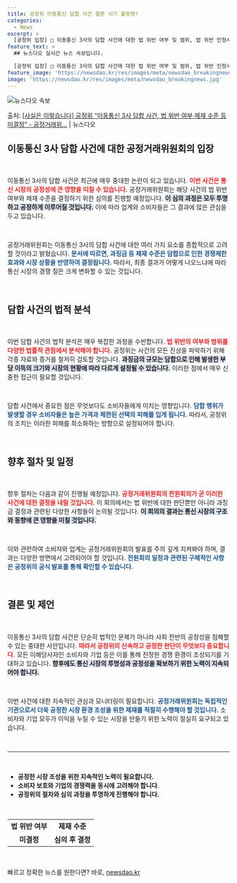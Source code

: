 ```yaml
---
title: 공정위 이동통신 담합 사건 결론 시기 불투명!
categories:
  - News
excerpt: >
  [공정위 입장] □ 이동통신 3사의 담합 사건에 대한 법 위반 여부 및 범위, 법 위반 인정시 제재 수준 등…
feature_text: >
  ## 뉴스다오 실시간 뉴스 속보입니다.

  [공정위 입장] □ 이동통신 3사의 담합 사건에 대한 법 위반 여부 및 범위, 법 위반 인정시 제재 수준 등…
feature_image: 'https://newsdao.kr/res/images/meta/newsdao_breakingnews.jpg'
image: 'https://newsdao.kr/res/images/meta/newsdao_breakingnews.jpg'
---
```


![뉴스다오 속보](https://newsdao.kr/res/images/meta/newsdao_breakingnews.jpg)

<p>출처: <a href="https://newsdao.kr/3710" rel="dofollow">[사실은 이렇습니다] 공정위 “이동통신 3사 담합 사건, 법 위반 여부·제재 수준 등 미결정” - 공정거래위…</a> | 뉴스다오</p>

<h2 data-ke-size="size26">이동통신 3사 담합 사건에 대한 공정거래위원회의 입장</h2>

<p data-ke-size="size16">&nbsp;</p>

이동통신 3사의 담합 사건은 최근에 매우 중대한 논란이 되고 있습니다. <b><span style="color: #ee2323;">이번 사건은 통신 시장의 공정성에 큰 영향을 미칠 수 있습니다.</span></b> 공정거래위원회는 해당 사건의 법 위반 여부와 제재 수준을 결정하기 위한 심의를 진행할 예정입니다. <b><span style="background-color: #21538527;">이 심의 과정은 모두 투명하고 공정하게 이루어질 것입니다.</span></b> 이에 따라 업계와 소비자들은 그 결과에 많은 관심을 두고 있습니다.

<p data-ke-size="size16">&nbsp;</p>

공정거래위원회는 이동통신 3사의 담합 사건에 대한 여러 가지 요소를 종합적으로 고려할 것이라고 밝혔습니다. <b><span style="color: #1a5490;">문서에 따르면, 과징금 등 제재 수준은 담합으로 인한 경쟁제한 효과와 시장 상황을 반영하여 결정됩니다.</span></b> 따라서, 최종 결과가 어떻게 나오느냐에 따라 통신 시장의 경쟁 질은 크게 변화할 수 있는 것입니다.

<p data-ke-size="size16">&nbsp;</p>

<h2 data-ke-size="size26">담합 사건의 법적 분석</h2>

<p data-ke-size="size16">&nbsp;</p>

이번 담합 사건의 법적 분석은 매우 복잡한 과정을 수반합니다. <b><span style="color: #ee2323;">법 위반의 여부와 범위를 다양한 법률적 관점에서 분석해야 합니다.</span></b> 공정위는 사건의 모든 진상을 파악하기 위해 각종 자료와 증거를 철저히 검토할 것입니다. <b><span style="background-color: #21538527;">과징금의 규모는 담합으로 인해 발생한 부당 이득의 크기와 시장의 현황에 따라 다르게 설정될 수 있습니다.</span></b> 이러한 점에서 매우 신중한 접근이 필요할 것입니다.

<p data-ke-size="size16">&nbsp;</p>

담합 사건에서 중요한 점은 무엇보다도 소비자들에게 미치는 영향입니다. <b><span style="color: #1a5490;">담합 행위가 발생할 경우 소비자들은 높은 가격과 제한된 선택의 피해를 입게 됩니다.</span></b> 따라서, 공정위의 조치는 이러한 피해를 최소화하는 방향으로 설정되어야 합니다.

<p data-ke-size="size16">&nbsp;</p>

<h2 data-ke-size="size26">향후 절차 및 일정</h2>

<p data-ke-size="size16">&nbsp;</p>

향후 절차는 다음과 같이 진행될 예정입니다. <b><span style="color: #ee2323;">공정거래위원회의 전원회의가 곧 이러한 사건에 대한 결정을 내릴 것입니다.</span></b> 이 회의에서는 법 위반에 대한 판단뿐만 아니라 과징금 결정과 관련된 다양한 사항들이 논의될 것입니다. <b><span style="background-color: #21538527;">이 회의의 결과는 통신 시장의 구조와 동향에 큰 영향을 미칠 것입니다.</span></b> 

<p data-ke-size="size16">&nbsp;</p>

이와 관련하여 소비자와 업계는 공정거래위원회의 발표를 주의 깊게 지켜봐야 하며, 결과는 다양한 방면에서 고려되어야 할 것입니다. <b><span style="color: #1a5490;">전원회의 일정과 관련된 구체적인 사항은 공정위의 공식 발표를 통해 확인할 수 있습니다.</span></b> 

<p data-ke-size="size16">&nbsp;</p>

<h2 data-ke-size="size26">결론 및 제언</h2>

<p data-ke-size="size16">&nbsp;</p>

이동통신 3사의 담합 사건은 단순히 법적인 문제가 아니라 사회 전반의 공정성을 침해할 수 있는 중대한 사안입니다. <b><span style="color: #ee2323;">따라서 공정위의 신속하고 공정한 판단이 무엇보다 중요합니다.</span></b> 모든 이해당사자인 소비자와 기업 등은 이를 통해 진정한 경쟁 환경이 조성되기를 기대하고 있습니다. <b><span style="background-color: #21538527;">향후에도 통신 시장의 투명성과 공정성을 확보하기 위한 노력이 지속되어야 합니다.</span></b>

<p data-ke-size="size16">&nbsp;</p>

이번 사건에 대한 지속적인 관심과 모니터링이 필요합니다. <b><span style="color: #1a5490;">공정거래위원회는 독립적인 기관으로서 더욱 공정한 시장 환경 조성을 위한 제재를 적절히 수행해야 할 것입니다.</span></b> 소비자와 기업 모두가 이익을 누릴 수 있는 시장을 만들기 위한 노력이 절실히 요구되고 있습니다.

<p data-ke-size="size16">&nbsp;</p>

<hr>

<p data-ke-size="size16">&nbsp;</p>

<ul>
    <li><b>공정한 시장 조성을 위한 지속적인 노력이 필요합니다.</b></li>
    <li><b>소비자 보호와 기업의 경쟁력을 동시에 고려해야 합니다.</b></li>
    <li><b>공정위의 절차와 심의 과정을 투명하게 진행해야 합니다.</b></li>
</ul>

<p data-ke-size="size16">&nbsp;</p>

<table style="width:100%;">
    <tr>
        <td style="text-align: center; height: 17px;"><b>법 위반 여부</b></td>
        <td style="text-align: center; height: 17px;"><b>제재 수준</b></td>
    </tr>
    <tr>
        <td style="text-align: center; height: 17px;"><b>미결정</b></td>
        <td style="text-align: center; height: 17px;"><b>심의 후 결정</b></td>
    </tr>
</table>

<p data-ke-size="size16">&nbsp;</p> 

빠르고 정확한 뉴스를 원한다면? 바로, <a href="https://newsdao.kr" rel="dofollow">newsdao.kr</a>


